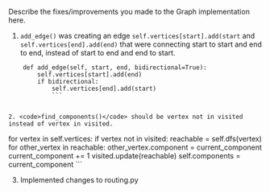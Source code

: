 Describe the fixes/improvements you made to the Graph implementation here.

1. <code>add_edge()</code> was creating an edge <code>self.vertices[start].add(start</code> and <code>self.vertices[end].add(end)</code> that were connecting start to start and end to end, instead of start to end and end to start.

```
    def add_edge(self, start, end, bidirectional=True):
        self.vertices[start].add(end)
        if bidirectional:
            self.vertices[end].add(start)
            ```


2. <code>find_components()</code> should be vertex not in visited instead of vertex in visited.

```
   for vertex in self.vertices:
            if vertex not in visited:
                reachable = self.dfs(vertex)
                for other_vertex in reachable:
                    other_vertex.component = current_component
                current_component += 1
                visited.update(reachable)
        self.components = current_component
       ```

3. Implemented changes to routing.py


